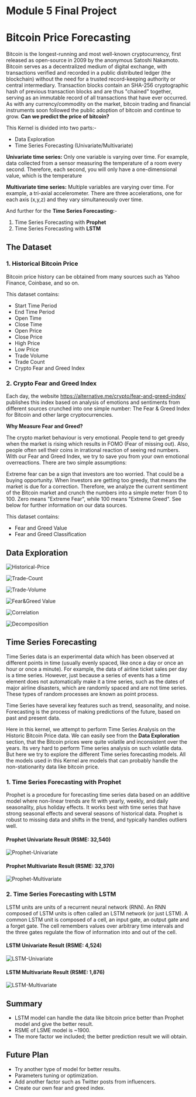 # Module 5 Final Project

# Bitcoin Price Forecasting

Bitcoin is the longest-running and most well-known cryptocurrency, first released as open-source in 2009 by the anonymous Satoshi Nakamoto. Bitcoin serves as a decentralized medium of digital exchange, with transactions verified and recorded in a public distributed ledger (the blockchain) without the need for a trusted record-keeping authority or central intermediary. Transaction blocks contain an SHA-256 cryptographic hash of previous transaction blocks and are thus "chained" together, serving as an immutable record of all transactions that have ever occurred. As with any currency/commodity on the market, bitcoin trading and financial instruments soon followed the public adoption of bitcoin and continue to grow. **Can we predict the price of bitcoin?**

This Kernel is divided into two parts:-

* Data Exploration
* Time Series Forecasting (Univariate/Multivariate)

**Univariate time series:** Only one variable is varying over time. For example, data collected from a sensor measuring the temperature of a room every second. Therefore, each second, you will only have a one-dimensional value, which is the temperature

**Multivariate time series:** Multiple variables are varying over time. For example, a tri-axial accelerometer. There are three accelerations, one for each axis (x,y,z) and they vary simultaneously over time.

And further for the **Time Series Forecasting:**-

1. Time Series Forecasting with **Prophet**
2. Time Series Forecasting with **LSTM**

## The Dataset

### 1. Historical Bitcoin Price

Bitcoin price history can be obtained from many sources such as Yahoo Finance, Coinbase, and so on.

This dataset contains:

* Start Time Period
* End Time Period
* Open Time
* Close Time
* Open Price
* Close Price
* High Price
* Low Price
* Trade Volume
* Trade Count
* Crypto Fear and Greed Index

### 2. Crypto Fear and Greed Index

Each day, the website https://alternative.me/crypto/fear-and-greed-index/ publishes this index based on analysis of emotions and sentiments from different sources crunched into one simple number: The Fear & Greed Index for Bitcoin and other large cryptocurrencies.

**Why Measure Fear and Greed?**

The crypto market behaviour is very emotional. People tend to get greedy when the market is rising which results in FOMO (Fear of missing out). Also, people often sell their coins in irrational reaction of seeing red numbers. With our Fear and Greed Index, we try to save you from your own emotional overreactions. There are two simple assumptions:

Extreme fear can be a sign that investors are too worried. That could be a buying opportunity.
When Investors are getting too greedy, that means the market is due for a correction.
Therefore, we analyze the current sentiment of the Bitcoin market and crunch the numbers into a simple meter from 0 to 100. Zero means "Extreme Fear", while 100 means "Extreme Greed". See below for further information on our data sources.

This dataset contains:

* Fear and Greed Value
* Fear and Greed Classification

## Data Exploration

![Historical-Price](https://knotmirai.com/wp-content/uploads/2022/01/Capture-1200x467.jpg)

![Trade-Count](https://knotmirai.com/wp-content/uploads/2022/01/Capture-3-1200x491.jpg)

![Trade-Volume](https://knotmirai.com/wp-content/uploads/2022/01/Capture-2-1200x498.jpg)

![Fear&Greed Value](https://knotmirai.com/wp-content/uploads/2022/01/Capture-1-1200x497.jpg)

![Correlation](https://knotmirai.com/wp-content/uploads/2022/01/download-1.png)

![Decomposition](https://knotmirai.com/wp-content/uploads/2022/01/download.png)

## Time Series Forecasting

Time Series data is an experimental data which has been observed at different points in time (usually evenly spaced, like once a day or once an hour or once a minute). For example, the data of airline ticket sales per day is a time series. However, just because a series of events has a time element does not automatically make it a time series, such as the dates of major airline disasters, which are randomly spaced and are not time series. These types of random processes are known as point process.

Time Series have several key features such as trend, seasonality, and noise. Forecasting is the process of making predictions of the future, based on past and present data. 

Here in this kernel, we attempt to perform Time Series Analysis on the Historic Bitcoin Price data. We can easily see from the **Data Exploration** section, that the Bitcoin prices were quite volatile and inconsistent over the years.  Its very hard to perform Time series analysis on such volatile data. But here we try to explore the different Time series forecasting models. All the models used in this Kernel are models that can probably handle the non-stationarity data like bitcoin price.

### 1. Time Series Forecasting with Prophet

Prophet is a procedure for forecasting time series data based on an additive model where non-linear trends are fit with yearly, weekly, and daily seasonality, plus holiday effects. It works best with time series that have strong seasonal effects and several seasons of historical data. Prophet is robust to missing data and shifts in the trend, and typically handles outliers well.

#### Prophet Univariate Result (RSME: 32,540)

![Prophet-Univariate](https://knotmirai.com/wp-content/uploads/2022/01/download-2.png)

#### Prophet Multivariate Result (RSME: 32,370)

![Prophet-Multivariate](https://knotmirai.com/wp-content/uploads/2022/01/download-3.png)

### 2. Time Series Forecasting with  LSTM

LSTM units are units of a recurrent neural network (RNN). An RNN composed of LSTM units is often called an LSTM network (or just LSTM). A common LSTM unit is composed of a cell, an input gate, an output gate and a forget gate. The cell remembers values over arbitrary time intervals and the three gates regulate the flow of information into and out of the cell.

#### LSTM Univariate Result (RSME: 4,524)

![LSTM-Univariate](https://knotmirai.com/wp-content/uploads/2022/01/Capture-4-1200x541.jpg)

#### LSTM Multivariate Result (RSME: 1,876)

![LSTM-Multivariate](https://knotmirai.com/wp-content/uploads/2022/01/Capture-5-1200x505.jpg)

## Summary

* LSTM model can handle the data like bitcoin price better than Prophet model and give the better result.
* RSME of LSME model is ~1900.
* The more factor we included; the better prediction result we will obtain.

## Future Plan

* Try another type of model for better results.
* Parameters tuning or optimization.
* Add another factor such as Twitter posts from influencers.
* Create our own fear and greed index.
